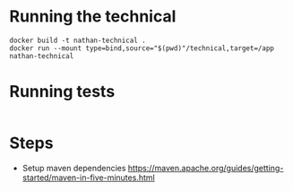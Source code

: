 # Running the technical
```
docker build -t nathan-technical .
docker run --mount type=bind,source="$(pwd)"/technical,target=/app nathan-technical
```

# Running tests
```
```

# Steps
- Setup maven dependencies https://maven.apache.org/guides/getting-started/maven-in-five-minutes.html
